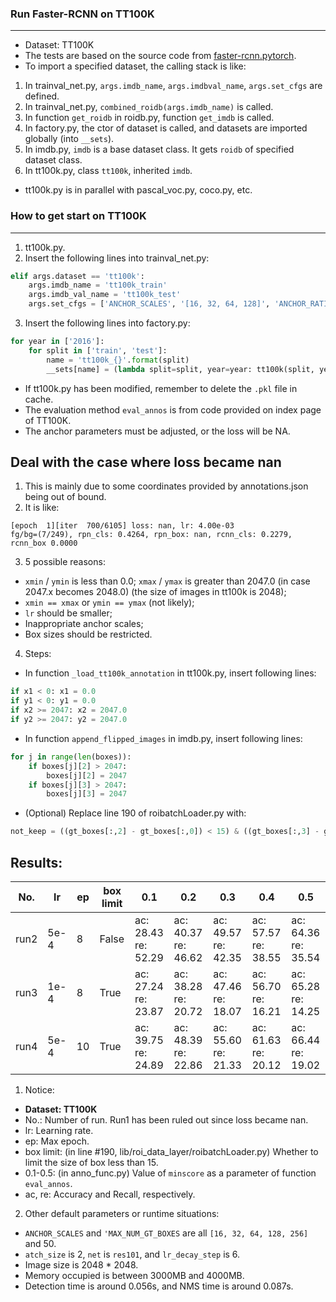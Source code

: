 ### Run Faster-RCNN on TT100K
---
* Dataset: TT100K
* The tests are based on the source code from [faster-rcnn.pytorch](https://github.com/jwyang/faster-rcnn.pytorch).
* To import a specified dataset, the calling stack is like:
1. In trainval_net.py, `args.imdb_name`, `args.imdbval_name`, `args.set_cfgs` are defined.
2. In trainval_net.py, `combined_roidb(args.imdb_name)` is called.
3. In function `get_roidb` in roidb.py, function `get_imdb` is called.
4. In factory.py, the ctor of dataset is called, and datasets are imported globally (into `__sets`).
5. In imdb.py, `imdb` is a base dataset class. It gets `roidb` of specified dataset class.
6. In tt100k.py, class `tt100k`, inherited `imdb`.
* tt100k.py is in parallel with pascal_voc.py, coco.py, etc.

### How to get start on TT100K
---
1. tt100k.py.
2. Insert the following lines into trainval_net.py:
``` python
elif args.dataset == 'tt100k':
    args.imdb_name = 'tt100k_train'
    args.imdb_val_name = 'tt100k_test'
    args.set_cfgs = ['ANCHOR_SCALES', '[16, 32, 64, 128]', 'ANCHOR_RATIOS', '[0.5,1,2]', 'MAX_NUM_GT_BOXES', '30']
```
3. Insert the following lines into factory.py:
``` python
for year in ['2016']:
    for split in ['train', 'test']:
        name = 'tt100k_{}'.format(split)
        __sets[name] = (lambda split=split, year=year: tt100k(split, year))
```
* If tt100k.py has been modified, remember to delete the `.pkl` file in cache.
* The evaluation method `eval_annos` is from code provided on index page of TT100K.
* The anchor parameters must be adjusted, or the loss will be NA.

## Deal with the case where loss became nan
1. This is mainly due to some coordinates provided by annotations.json being out of bound.
2. It is like:
```
[epoch  1][iter  700/6105] loss: nan, lr: 4.00e-03
fg/bg=(7/249), rpn_cls: 0.4264, rpn_box: nan, rcnn_cls: 0.2279, rcnn_box 0.0000
```
3. 5 possible reasons:
* `xmin` / `ymin` is less than 0.0; `xmax` / `ymax` is greater than 2047.0 (in case 2047.x becomes 2048.0) (the size of images in tt100k is 2048);
* `xmin == xmax` or `ymin == ymax` (not likely);
* `lr` should be smaller;
* Inappropriate anchor scales;
* Box sizes should be restricted.
4. Steps:
* In function `_load_tt100k_annotation` in tt100k.py, insert following lines:
``` python
if x1 < 0: x1 = 0.0
if y1 < 0: y1 = 0.0
if x2 >= 2047: x2 = 2047.0
if y2 >= 2047: y2 = 2047.0
```
* In function `append_flipped_images` in imdb.py, insert following lines:
``` python
for j in range(len(boxes)):
    if boxes[j][2] > 2047:
        boxes[j][2] = 2047
    if boxes[j][3] > 2047:
        boxes[j][3] = 2047

```
* (Optional) Replace line 190 of roibatchLoader.py with:
``` python
not_keep = ((gt_boxes[:,2] - gt_boxes[:,0]) < 15) & ((gt_boxes[:,3] - gt_boxes[:,1]) < 15)
```

## Results:
No. | lr | ep | box limit | 0.1 | 0.2 | 0.3 | 0.4 | 0.5
----|----|----| ---- | ---- | ---- | ---- | ---- | ----
run2 | 5e-4 | 8  | False | ac: 28.43<br>re: 52.29 | ac: 40.37<br>re: 46.62 | ac: 49.57<br>re: 42.35 | ac: 57.57<br>re: 38.55 | ac: 64.36<br>re: 35.54
run3 | 1e-4 | 8  | True | ac: 27.24<br>re: 23.87 | ac: 38.28<br>re: 20.72 | ac: 47.46<br>re: 18.07 | ac: 56.70<br>re: 16.21 | ac: 65.28<br>re: 14.25
run4 | 5e-4 | 10 | True | ac: 39.75<br>re: 24.89 | ac: 48.39<br>re: 22.86 | ac: 55.60<br>re: 21.33 | ac: 61.63<br>re: 20.12 | ac: 66.44<br>re: 19.02

1. Notice:
* **Dataset: TT100K**
* No.: Number of run. Run1 has been ruled out since loss became nan.
* lr: Learning rate.
* ep: Max epoch.
* box limit: (in line #190, lib/roi_data_layer/roibatchLoader.py) Whether to limit the size of box less than 15.
* 0.1-0.5: (in anno_func.py) Value of `minscore` as a parameter of function `eval_annos`.
* ac, re: Accuracy and Recall, respectively.

2. Other default parameters or runtime situations:
* `ANCHOR_SCALES` and `'MAX_NUM_GT_BOXES` are all `[16, 32, 64, 128, 256]` and 50.
* `atch_size` is 2, `net` is `res101`, and `lr_decay_step` is 6.
* Image size is 2048 * 2048.
* Memory occupied is between 3000MB and 4000MB.
* Detection time is around 0.056s, and NMS time is around 0.087s.
